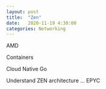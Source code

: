 ```yaml
---
layout: post
title:  "Zen"
date:   2020-11-19 4:30:00
categories: Networking
---
```


AMD

Containers

Cloud Native Go

Understand ZEN architecture ... EPYC